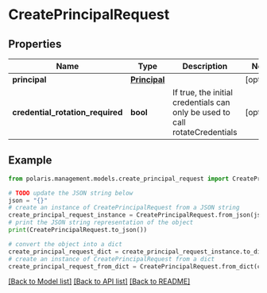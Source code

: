<!--

 Copyright (c) 2024 Snowflake Computing Inc.
 
 Licensed under the Apache License, Version 2.0 (the "License");
 you may not use this file except in compliance with the License.
 You may obtain a copy of the License at
 
      http://www.apache.org/licenses/LICENSE-2.0
 
 Unless required by applicable law or agreed to in writing, software
 distributed under the License is distributed on an "AS IS" BASIS,
 WITHOUT WARRANTIES OR CONDITIONS OF ANY KIND, either express or implied.
 See the License for the specific language governing permissions and
 limitations under the License.

-->
# CreatePrincipalRequest

## Properties

Name | Type | Description | Notes
------------ | ------------- | ------------- | -------------
**principal** | [**Principal**](Principal.md) |  | [optional] 
**credential_rotation_required** | **bool** | If true, the initial credentials can only be used to call rotateCredentials | [optional] 

## Example

```python
from polaris.management.models.create_principal_request import CreatePrincipalRequest

# TODO update the JSON string below
json = "{}"
# create an instance of CreatePrincipalRequest from a JSON string
create_principal_request_instance = CreatePrincipalRequest.from_json(json)
# print the JSON string representation of the object
print(CreatePrincipalRequest.to_json())

# convert the object into a dict
create_principal_request_dict = create_principal_request_instance.to_dict()
# create an instance of CreatePrincipalRequest from a dict
create_principal_request_from_dict = CreatePrincipalRequest.from_dict(create_principal_request_dict)
```
[[Back to Model list]](../README.md#documentation-for-models) [[Back to API list]](../README.md#documentation-for-api-endpoints) [[Back to README]](../README.md)


